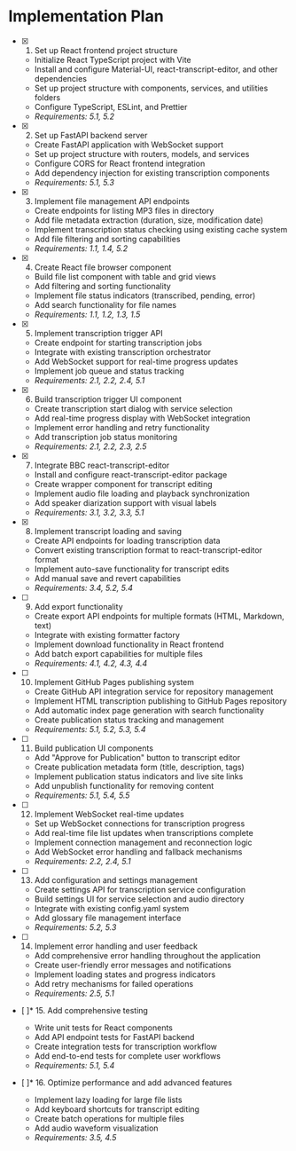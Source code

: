 # Implementation Plan

- [x] 1. Set up React frontend project structure
  - Initialize React TypeScript project with Vite
  - Install and configure Material-UI, react-transcript-editor, and other dependencies
  - Set up project structure with components, services, and utilities folders
  - Configure TypeScript, ESLint, and Prettier
  - _Requirements: 5.1, 5.2_

- [x] 2. Set up FastAPI backend server
  - Create FastAPI application with WebSocket support
  - Set up project structure with routers, models, and services
  - Configure CORS for React frontend integration
  - Add dependency injection for existing transcription components
  - _Requirements: 5.1, 5.3_

- [x] 3. Implement file management API endpoints
  - Create endpoints for listing MP3 files in directory
  - Add file metadata extraction (duration, size, modification date)
  - Implement transcription status checking using existing cache system
  - Add file filtering and sorting capabilities
  - _Requirements: 1.1, 1.4, 5.2_

- [x] 4. Create React file browser component
  - Build file list component with table and grid views
  - Add filtering and sorting functionality
  - Implement file status indicators (transcribed, pending, error)
  - Add search functionality for file names
  - _Requirements: 1.1, 1.2, 1.3, 1.5_

- [x] 5. Implement transcription trigger API
  - Create endpoint for starting transcription jobs
  - Integrate with existing transcription orchestrator
  - Add WebSocket support for real-time progress updates
  - Implement job queue and status tracking
  - _Requirements: 2.1, 2.2, 2.4, 5.1_

- [x] 6. Build transcription trigger UI component
  - Create transcription start dialog with service selection
  - Add real-time progress display with WebSocket integration
  - Implement error handling and retry functionality
  - Add transcription job status monitoring
  - _Requirements: 2.1, 2.2, 2.3, 2.5_

- [x] 7. Integrate BBC react-transcript-editor
  - Install and configure react-transcript-editor package
  - Create wrapper component for transcript editing
  - Implement audio file loading and playback synchronization
  - Add speaker diarization support with visual labels
  - _Requirements: 3.1, 3.2, 3.3, 5.1_

- [x] 8. Implement transcript loading and saving
  - Create API endpoints for loading transcription data
  - Convert existing transcription format to react-transcript-editor format
  - Implement auto-save functionality for transcript edits
  - Add manual save and revert capabilities
  - _Requirements: 3.4, 5.2, 5.4_

- [ ] 9. Add export functionality
  - Create export API endpoints for multiple formats (HTML, Markdown, text)
  - Integrate with existing formatter factory
  - Implement download functionality in React frontend
  - Add batch export capabilities for multiple files
  - _Requirements: 4.1, 4.2, 4.3, 4.4_

- [ ] 10. Implement GitHub Pages publishing system
  - Create GitHub API integration service for repository management
  - Implement HTML transcription publishing to GitHub Pages repository
  - Add automatic index page generation with search functionality
  - Create publication status tracking and management
  - _Requirements: 5.1, 5.2, 5.3, 5.4_

- [ ] 11. Build publication UI components
  - Add "Approve for Publication" button to transcript editor
  - Create publication metadata form (title, description, tags)
  - Implement publication status indicators and live site links
  - Add unpublish functionality for removing content
  - _Requirements: 5.1, 5.4, 5.5_

- [ ] 12. Implement WebSocket real-time updates
  - Set up WebSocket connections for transcription progress
  - Add real-time file list updates when transcriptions complete
  - Implement connection management and reconnection logic
  - Add WebSocket error handling and fallback mechanisms
  - _Requirements: 2.2, 2.4, 5.1_

- [ ] 13. Add configuration and settings management
  - Create settings API for transcription service configuration
  - Build settings UI for service selection and audio directory
  - Integrate with existing config.yaml system
  - Add glossary file management interface
  - _Requirements: 5.2, 5.3_

- [ ] 14. Implement error handling and user feedback
  - Add comprehensive error handling throughout the application
  - Create user-friendly error messages and notifications
  - Implement loading states and progress indicators
  - Add retry mechanisms for failed operations
  - _Requirements: 2.5, 5.1_

- [ ]* 15. Add comprehensive testing
  - Write unit tests for React components
  - Add API endpoint tests for FastAPI backend
  - Create integration tests for transcription workflow
  - Add end-to-end tests for complete user workflows
  - _Requirements: 5.1, 5.4_

- [ ]* 16. Optimize performance and add advanced features
  - Implement lazy loading for large file lists
  - Add keyboard shortcuts for transcript editing
  - Create batch operations for multiple files
  - Add audio waveform visualization
  - _Requirements: 3.5, 4.5_